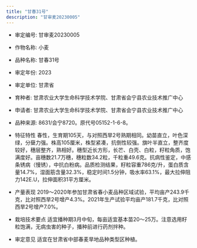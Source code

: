 ```yaml
---
title: "甘春31号"
description: "甘审麦20230005"
---
```

* 审定编号:  甘审麦20230005

*  作物名称:  小麦

*  品种名称:  甘春31号

*  审定年份:  2023

*  审定单位:  甘肃省

* 育种者:  甘肃农业大学生命科学技术学院、甘肃省会宁县农业技术推广中心

*  申请者:  甘肃农业大学生命科学技术学院、甘肃省会宁县农业技术推广中心 

*  品种来源:  8631/会宁8720。原代号05152-1-6-8。 

*  特征特性
春性，生育期105天，与对照西旱2号熟期相同。幼苗直立，叶色深绿，分蘖力强。株高105厘米，株型紧凑，抗倒性较强。旗叶半直立，整齐度较好，穗层整齐，熟相好。穗型近长方形，长芒、白壳、白粒，籽粒角质，饱满度好。亩穗数21.7万穗，穗粒数34.2粒，千粒重49.6克。抗病性鉴定，中感条锈病（慢锈），中抗白粉病。品质检测结果，籽粒容重786克/升，蛋白质含量14.7%，湿面筋含量32.3%，稳定时间1.5分钟，吸水率63.1%，最大拉伸阻力142E.U，拉伸面积31平方厘米。

*  产量表现
2019～2020年参加甘肃省春小麦品种区域试验，平均亩产243.9千克，比对照西旱2号增产4.3%。2021年生产试验平均亩产181.7千克，比对照西旱2号增产7.0%。

*  栽培技术要点
适宜播种期3月中旬，每亩适宜基本苗20～25万。注意选用籽粒饱满，无病虫害的种子，播种前进行药剂拌种。

*  审定意见
适宜在甘肃省中部春麦旱地品种类型区种植。

